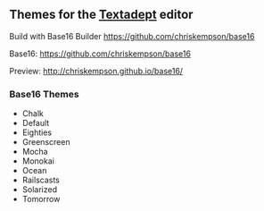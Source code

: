 ## Themes for the [Textadept](http://foicica.com/textadept/) editor

Build with Base16 Builder <https://github.com/chriskempson/base16>

Base16: <https://github.com/chriskempson/base16>

Preview: <http://chriskempson.github.io/base16/>

### Base16 Themes
- Chalk
- Default
- Eighties
- Greenscreen
- Mocha
- Monokai
- Ocean
- Railscasts
- Solarized
- Tomorrow
